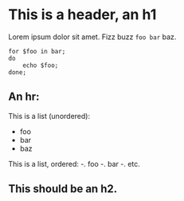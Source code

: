 <head>
<title>md-html test</title>
</head>

# This is a header, an h1

Lorem ipsum dolor sit amet.
Fizz buzz `foo bar` baz.

```
for $foo in bar;
do
	echo $foo;
done;
```
An hr:
---

This is a list (unordered):
- foo
- bar
- baz

This is a list, ordered:
-. foo
-. bar
-. etc.

## This should be an h2.
